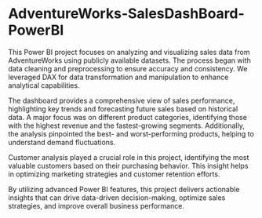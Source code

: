 # AdventureWorks-SalesDashBoard-PowerBI
This Power BI project focuses on analyzing and visualizing sales data from AdventureWorks using publicly available datasets. The process began with data cleaning and preprocessing to ensure accuracy and consistency. We leveraged DAX for data transformation and manipulation to enhance analytical capabilities.

The dashboard provides a comprehensive view of sales performance, highlighting key trends and forecasting future sales based on historical data. A major focus was on different product categories, identifying those with the highest revenue and the fastest-growing segments. Additionally, the analysis pinpointed the best- and worst-performing products, helping to understand demand fluctuations.

Customer analysis played a crucial role in this project, identifying the most valuable customers based on their purchasing behavior. This insight helps in optimizing marketing strategies and customer retention efforts.

By utilizing advanced Power BI features, this project delivers actionable insights that can drive data-driven decision-making, optimize sales strategies, and improve overall business performance.
